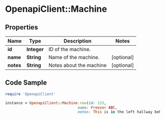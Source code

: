 # OpenapiClient::Machine

## Properties
Name | Type | Description | Notes
------------ | ------------- | ------------- | -------------
**id** | **Integer** | ID of the machine. | 
**name** | **String** | Name of the machine. | [optional] 
**notes** | **String** | Notes about the machine | [optional] 

## Code Sample

```ruby
require 'OpenapiClient'

instance = OpenapiClient::Machine.new(id: 123,
                                 name: Freezer ABC,
                                 notes: This is in the left hallway behind the conveyor belt)
```


